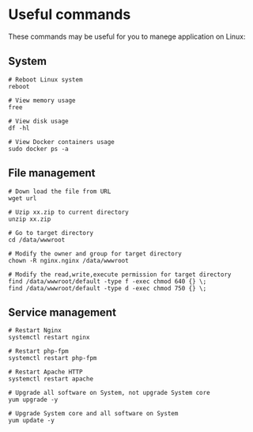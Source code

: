 # Useful commands

These commands may be useful for you to manege application on Linux:

## System

```
# Reboot Linux system
reboot 

# View memory usage
free

# View disk usage
df -hl 

# View Docker containers usage
sudo docker ps -a

```

## File management

```
# Down load the file from URL
wget url  

# Uzip xx.zip to current directory
unzip xx.zip

# Go to target directory
cd /data/wwwroot

# Modify the owner and group for target directory
chown -R nginx.nginx /data/wwwroot

# Modify the read,write,execute permission for target directory
find /data/wwwroot/default -type f -exec chmod 640 {} \;
find /data/wwwroot/default -type d -exec chmod 750 {} \;
```

## Service management

```
# Restart Nginx
systemctl restart nginx

# Restart php-fpm
systemctl restart php-fpm 

# Restart Apache HTTP
systemctl restart apache

# Upgrade all software on System, not upgrade System core
yum upgrade -y

# Upgrade System core and all software on System
yum update -y
```